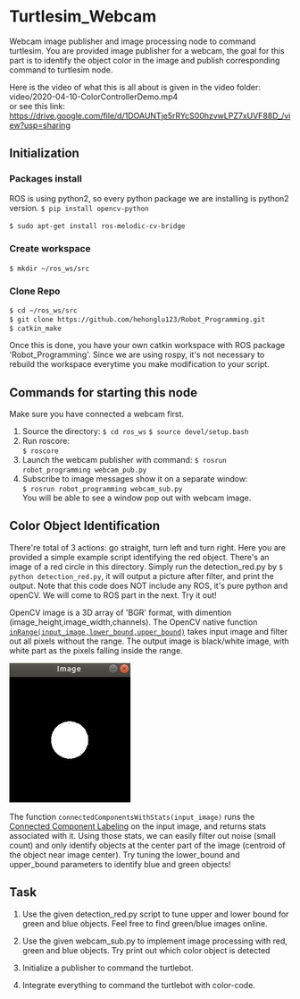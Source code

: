 # Turtlesim_Webcam
Webcam image publisher and image processing node to command turtlesim. You are provided image publisher for a webcam, the goal for this part is to identify the object color in the image and publish corresponding command to turtlesim node.

Here is the video of what this is all about is given in the video folder:  
video/2020-04-10-ColorControllerDemo.mp4  
or see this link:  
https://drive.google.com/file/d/1DOAUNTje5rRYcS00hzvwLPZ7xUVF88D_/view?usp=sharing

## Initialization
### Packages install
ROS is using python2, so every python package we are installing is python2 version.
`$ pip install opencv-python`

`$ sudo apt-get install ros-melodic-cv-bridge`
### Create workspace
`$ mkdir ~/ros_ws/src`
### Clone Repo
```
$ cd ~/ros_ws/src
$ git clone https://github.com/hehonglu123/Robot_Programming.git
$ catkin_make
```
Once this is done, you have your own catkin workspace with ROS package 'Robot_Programming'. Since we are using rospy, it's not necessary to rebuild the workspace everytime you make modification to your script.


## Commands for starting this node
Make sure you have connected a webcam first.
1) Source the directory:
`$ cd ros_ws`
`$ source devel/setup.bash`
2) Run roscore:  
`$ roscore`  
3) Launch the webcam publisher with command:
`$ rosrun  robot_programming webcam_pub.py` 
4) Subscribe to image messages show it on a separate window:  
`$ rosrun robot_programming webcam_sub.py`  
You will be able to see a window pop out with webcam image.

## Color Object Identification
There're total of 3 actions: go straight, turn left and turn right. Here you are provided a simple example script identifying the red object.
There's an image of a red circle in this directory. Simply run the detection_red.py by `$ python detection_red.py`, it will output a picture after filter, and print the output. Note that this code does NOT include any ROS, it's pure python and openCV. We will come to ROS part in the next. Try it out! 

OpenCV image is a 3D array of 'BGR' format, with dimention (image_height,image_width,channels). The OpenCV native function [`inRange(input_image,lower_bound,upper_bound)`](https://docs.opencv.org/3.4/da/d97/tutorial_threshold_inRange.html) takes input image and filter out all pixels without the range. The output image is black/white image, with white part as the pixels falling inside the range.

![](images/filtered_red.png)

The function `connectedComponentsWithStats(input_image)` runs the [Connected Component Labeling](https://en.wikipedia.org/wiki/Connected-component_labeling) on the input image, and returns stats associated with it. Using those stats, we can easily filter out noise (small count) and only identify objects at the center part of the image (centroid of the object near image center).
Try tuning the lower_bound and upper_bound parameters to identify blue and green objects!

## Task
1) Use the given detection_red.py script to tune upper and lower bound for green and blue objects. Feel free to find green/blue images online.

2) Use the given webcam_sub.py to implement image processing with red, green and blue objects. Try print out which color object is detected  

3) Initialize a publisher to command the turtlebot. 

4) Integrate everything to command the turtlebot with color-code.
